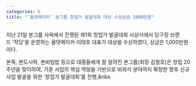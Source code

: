 ```yaml
---
categories: b
title: "‘올댓메이커’ 본그룹 창업가 발굴대회 대상 수상상금 1000만원"
---
```







지난&nbsp;21일 본그룹 사옥에서 진행된 제1회 창업가 발굴대회 시상식에서 당구장 브랜드&nbsp;&lsquo;작당&rsquo;을 운영하는 올댓메이커 이태호 대표가 대상을 수상하였다,&nbsp;상금은&nbsp;1,000만원이다.

본죽,&nbsp;본도시락,&nbsp;본비빔밥 등으로 대중들에게 잘 알려진 본그룹(회장 김철호)은 창립&nbsp;20주년을 맞이하여,&nbsp;기존 사업의 핵심 역량을 기반으로 비외식 분야까지 확장한 향후 신규 사업 발굴을 위한&nbsp;&lsquo;창업가 발굴대회&rsquo;를 진행,&nbs